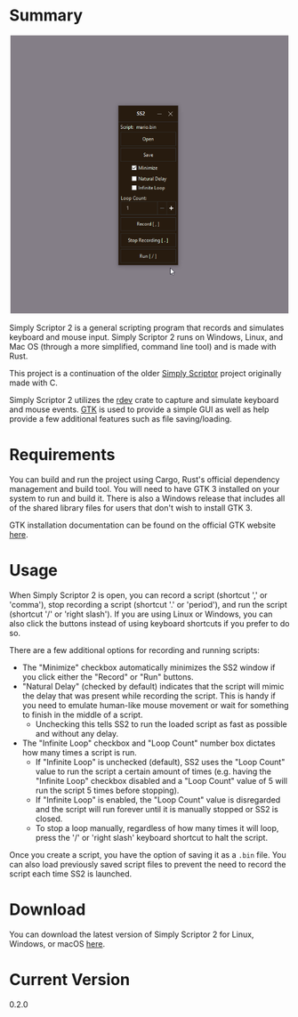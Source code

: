 # Summary
<p align="center">
    <img src="resource/simply-scriptor-2.gif" width="500" height="500" />
</p>

Simply Scriptor 2 is a general scripting program that records and simulates keyboard and mouse input. Simply Scriptor 2 runs on Windows, Linux, and Mac OS (through a more simplified, command line tool) and is made with Rust.

This project is a continuation of the older [Simply Scriptor](https://github.com/borfus/Simply-Scriptor) project originally made with C.

Simply Scriptor 2 utilizes the [rdev](https://crates.io/crates/rdev) crate to capture and simulate keyboard and mouse events. [GTK](https://crates.io/crates/gtk) is used to provide a simple GUI as well as help provide a few additional features such as file saving/loading.

# Requirements
You can build and run the project using Cargo, Rust's official dependency management and build tool. You will need to have GTK 3 installed on your system to run and build it. There is also a Windows release that includes all of the shared library files for users that don't wish to install GTK 3.

GTK installation documentation can be found on the official GTK website [here](https://www.gtk.org/docs/installations/).

# Usage
When Simply Scriptor 2 is open, you can record a script (shortcut ',' or 'comma'), stop recording a script (shortcut '.' or 'period'), and run the script (shortcut '/' or 'right slash'). If you are using Linux or Windows, you can also click the buttons instead of using keyboard shortcuts if you prefer to do so.

There are a few additional options for recording and running scripts:
- The "Minimize" checkbox automatically minimizes the SS2 window if you click either the "Record" or "Run" buttons.
- "Natural Delay" (checked by default) indicates that the script will mimic the delay that was present while recording the script. This is handy if you need to emulate human-like mouse movement or wait for something to finish in the middle of a script.
    - Unchecking this tells SS2 to run the loaded script as fast as possible and without any delay.
- The "Infinite Loop" checkbox and "Loop Count" number box dictates how many times a script is run.
    - If "Infinite Loop" is unchecked (default), SS2 uses the "Loop Count" value to run the script a certain amount of times (e.g. having the "Infinite Loop" checkbox disabled and a "Loop Count" value of 5 will run the script 5 times before stopping).
    - If "Infinite Loop" is enabled, the "Loop Count" value is disregarded and the script will run forever until it is manually stopped or SS2 is closed.
    - To stop a loop manually, regardless of how many times it will loop, press the '/' or 'right slash' keyboard shortcut to halt the script.

Once you create a script, you have the option of saving it as a `.bin` file. You can also load previously saved script files to prevent the need to record the script each time SS2 is launched.

# Download
You can download the latest version of Simply Scriptor 2 for Linux, Windows, or macOS [here](https://github.com/borfus/simply-scriptor-2/releases/tag/0.2.0).

# Current Version
0.2.0

